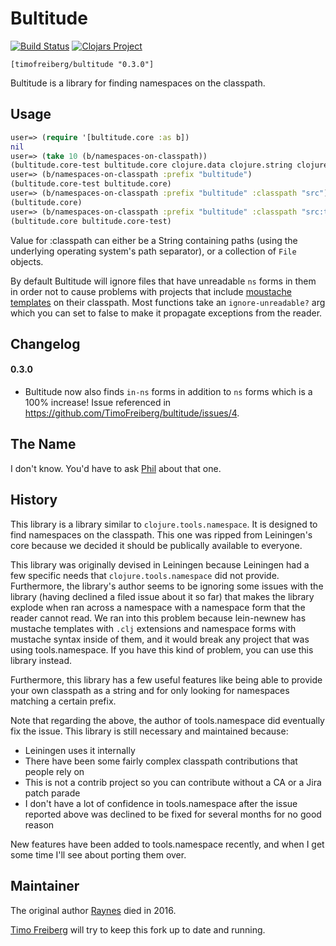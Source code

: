 # Bultitude

[![Build Status](https://secure.travis-ci.org/TimoFreiberg/bultitude.png)](http://travis-ci.org/TimoFreiberg/bultitude)
[![Clojars Project](https://img.shields.io/clojars/v/timofreiberg/bultitude.svg)](https://clojars.org/timofreiberg/bultitude)

`[timofreiberg/bultitude "0.3.0"]`

Bultitude is a library for finding namespaces on the classpath.

## Usage

```clojure
user=> (require '[bultitude.core :as b])
nil
user=> (take 10 (b/namespaces-on-classpath))
(bultitude.core-test bultitude.core clojure.data clojure.string clojure.test clojure.xml clojure.inspector clojure.repl clojure.set clojure.test.junit)
user=> (b/namespaces-on-classpath :prefix "bultitude")
(bultitude.core-test bultitude.core)
user=> (b/namespaces-on-classpath :prefix "bultitude" :classpath "src")
(bultitude.core)
user=> (b/namespaces-on-classpath :prefix "bultitude" :classpath "src:test")
(bultitude.core bultitude.core-test)
```

Value for :classpath can either be a String containing paths (using the underlying operating system's path separator), or a collection of `File` objects. 

By default Bultitude will ignore files that have unreadable `ns` forms in them in order not to cause problems with projects that include [moustache templates](https://github.com/davidsantiago/stencil) on their classpath. Most functions take an `ignore-unreadable?` arg which you can set to false to make it propagate exceptions from the reader.

## Changelog

#### 0.3.0
* Bultitude now also finds `in-ns` forms in addition to `ns` forms which is a 100% increase!
  Issue referenced in https://github.com/TimoFreiberg/bultitude/issues/4.

## The Name

I don't know. You'd have to ask [Phil](http://technomancy.us) about that one.

## History

This library is a library similar to `clojure.tools.namespace`. It is
designed to find namespaces on the classpath. This one was ripped from
Leiningen's core because we decided it should be publically available to
everyone.

This library was originally devised in Leiningen because Leiningen had a
few specific needs that `clojure.tools.namespace` did not provide.
Furthermore, the library's author seems to be ignoring some issues with
the library (having declined a filed issue about it so far) that makes
the library explode when ran across a namespace with a namespace form
that the reader cannot read. We ran into this problem because
lein-newnew has mustache templates with `.clj` extensions and namespace
forms with mustache syntax inside of them, and it would break any
project that was using tools.namespace. If you have this kind of
problem, you can use this library instead.

Furthermore, this library has a few useful features like being able to
provide your own classpath as a string and for only looking for
namespaces matching a certain prefix.

Note that regarding the above, the author of tools.namespace did eventually fix
the issue. This library is still necessary and maintained because:

* Leiningen uses it internally
* There have been some fairly complex classpath contributions that people rely on
* This is not a contrib project so you can contribute without a CA or a Jira patch parade
* I don't have a lot of confidence in tools.namespace after the issue reported above was declined to be fixed for several months for no good reason

New features have been added to tools.namespace recently, and when I get some time I'll see
about porting them over.

## Maintainer

The original author [Raynes](https://github.com/Raynes/) died in 2016.

[Timo Freiberg](https://github.com/timofreiberg) will try to keep this fork up to date and running.
